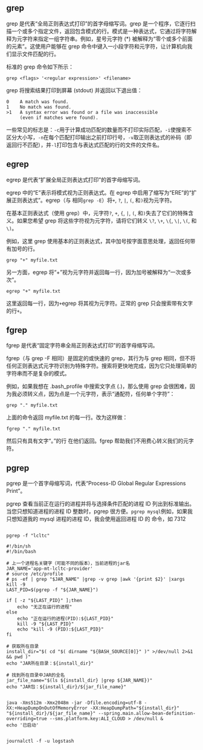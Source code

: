 
## grep

grep 是代表“全局正则表达式打印”的首字母缩写词。grep 是一个程序，它逐行扫描一个或多个指定文件，返回包含模式的行。模式是一种表达式，它通过将字符解释为元字符来指定一组字符串。例如，星号元字符 (*) 被解释为“零个或多个前面的元素”。这使用户能够在 grep 命令中键入一小段字符和元字符，让计算机向我们显示文件匹配的行。

标准的 grep 命令如下所示：

```
grep <flags> '<regular expression>' <filename>
```

grep 将搜索结果打印到屏幕 (stdout) 并返回以下退出值：

```
0    A match was found.
1    No match was found.
>1   A syntax error was found or a file was inaccessible 
     (even if matches were found).
```

一些常见的标志是：`-c`用于计算成功匹配的数量而不打印实际匹配，`-i`使搜索不区分大小写，`-n`在每个匹配打印输出之前打印行号，`-v`取正则表达式的补码（即返回行不匹配），并`-l`打印包含与表达式匹配的行的文件的文件名。

## egrep

egrep 是代表“扩展全局正则表达式打印”的首字母缩写词。

egrep 中的“E”表示将模式视为正则表达式。在 egrep 中启用了缩写为“ERE”的“扩展正则表达式”。egrep（与 相同`grep -E`）将`+`, `?`, `|`, `(`, 和`)`视为元字符。

在基本正则表达式（使用 grep）中，元字符`?`, `+`, `{`, `|`, `(`, 和`)`失去了它们的特殊含义。如果您希望 grep 将这些字符视为元字符，请将它们转义 `\?`, `\+`, `\{`, `\|`, `\(`, 和`\)`。

例如，这里 grep 使用基本的正则表达式，其中加号按字面意思处理，返回任何带有加号的行。

```
grep "+" myfile.txt
```

另一方面，egrep 将“+”视为元字符并返回每一行，因为加号被解释为“一次或多次”。

```
egrep "+" myfile.txt
```

这里返回每一行，因为`+`egrep 将其视为元字符。正常的 grep 只会搜索带有文字的行`+`。

## fgrep

fgrep 是代表“固定字符串全局正则表达式打印”的首字母缩写词。

fgrep（与 grep -F 相同）是固定的或快速的 grep，其行为与 grep 相同，但不将任何正则表达式元字符识别为特殊字符。搜索将更快地完成，因为它只处理简单的字符串而不是复杂的模式。

例如，如果我想在 .bash_profile 中搜索文字点 (.)，那么使用 grep 会很困难，因为我必须转义点，因为点是一个元字符，表示“通配符，任何单个字符”：

```
grep "." myfile.txt
```

上面的命令返回 myfile.txt 的每一行。改为这样做：

```
fgrep "." myfile.txt
```

然后只有具有文字“。”的行 在他们返回。fgrep 帮助我们不用费心转义我们的元字符。

## pgrep

pgrep 是一个首字母缩写词，代表“Process-ID Global Regular Expressions Print”。

pgrep 查看当前正在运行的进程并将与选择条件匹配的进程 ID 列出到标准输出。当您只想知道进程的进程 ID 整数时，pgrep 很方便。`pgrep mysql`例如，如果我只想知道我的 mysql 进程的进程 ID，我会使用返回进程 ID 的 命令，如 7312

```shell

pgrep -f "lcltc"

```


```shell
#!/bin/sh  
#!/bin/bash  
  
# 上一个进程名关键字（可能不同的版本），当前进程的jar名  
JAR_NAME='app-mt-lcltc-provider'  
# source /etc/profile  
# ps -ef | grep "$JAR_NAME" |grep -v grep |awk '{print $2}' |xargs kill -9  
LAST_PID=$(pgrep -f "${JAR_NAME}")  
  
if [ -z "${LAST_PID}" ];then  
    echo "无正在运行的进程"  
else  
    echo "正在运行的进程(PID):${LAST_PID}"  
    kill -9 "${LAST_PID}"  
    echo "kill -9 (PID):${LAST_PID}"  
fi  
  
# 获取所在目录  
install_dir="$( cd "$( dirname "${BASH_SOURCE[0]}" )" >/dev/null 2>&1 && pwd )"  
echo "JAR所在目录：${install_dir}"  
  
# 找到所在目录中JAR的全名  
jar_file_name="$(ls ${install_dir} |grep ${JAR_NAME})"  
echo "JAR包：${install_dir}/${jar_file_name}"  
  
  
java -Xms512m -Xmx2048m -jar -Dfile.encoding=utf-8 -XX:+HeapDumpOnOutOfMemoryError -XX:HeapDumpPath="${install_dir}" "${install_dir}/${jar_file_name}" --spring.main.allow-bean-definition-overriding=true --sms.platform.key:ALI_CLOUD > /dev/null &  
echo '已启动'
```


```Shell

journalctl -f -u logstash

```